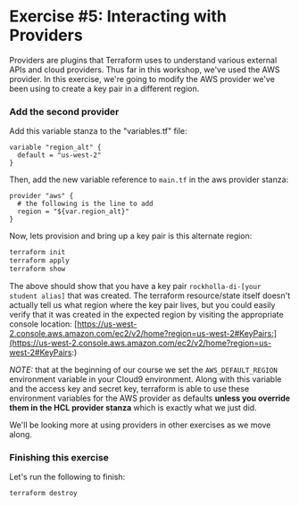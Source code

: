 # Exercise #5: Interacting with Providers

Providers are plugins that Terraform uses to understand various external APIs and cloud providers.  Thus far in this workshop, we've used the AWS provider. In this exercise, we're going to modify the AWS provider we've been using to create a key pair in a different region.

### Add the second provider

Add this variable stanza to the "variables.tf" file:

```hcl
variable "region_alt" {
  default = "us-west-2"
}
```

Then, add the new variable reference to `main.tf` in the aws provider stanza:

```hcl
provider "aws" {
  # the following is the line to add
  region = "${var.region_alt}"
}
```

Now, lets provision and bring up a key pair is this alternate region:

```bash
terraform init
terraform apply
terraform show
```
The above should show that you have a key pair `rockholla-di-[your student alias]` that was created. The terraform resource/state itself doesn't actually tell us what region where the key pair lives, but you could easily verify that it was created in the expected region by visiting the appropriate console location: [https://us-west-2.console.aws.amazon.com/ec2/v2/home?region=us-west-2#KeyPairs:](https://us-west-2.console.aws.amazon.com/ec2/v2/home?region=us-west-2#KeyPairs:)

*NOTE:* that at the beginning of our course we set the `AWS_DEFAULT_REGION` environment variable in your Cloud9 environment. Along with this variable and the access key and secret key, terraform is able to use these environment variables for the AWS provider as defaults **unless you override them in the HCL provider stanza** which is exactly what we just did.

We'll be looking more at using providers in other exercises as we move along.

### Finishing this exercise

Let's run the following to finish:

```
terraform destroy
```
